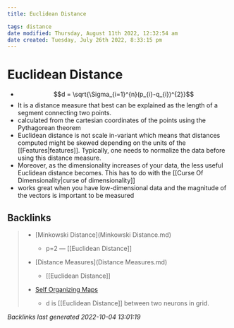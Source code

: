 ```yaml
---
title: Euclidean Distance

tags: distance 
date modified: Thursday, August 11th 2022, 12:32:54 am
date created: Tuesday, July 26th 2022, 8:33:15 pm
---
```


# Euclidean Distance
- $$d = \sqrt{\Sigma_{i=1}^{n}(p_{i}-q_{i})^{2}}$$
- It is a distance measure that best can be explained as the length of a segment connecting two points.
- calculated from the cartesian coordinates of the points using the Pythagorean theorem
- Euclidean distance is not scale in-variant which means that distances computed might be skewed depending on the units of the [[Features|features]]. Typically, one needs to normalize the data before using this distance measure.
- Moreover, as the dimensionality increases of your data, the less useful Euclidean distance becomes. This has to do with the [[Curse Of Dimensionality|curse of dimensionality]]
- works great when you have low-dimensional data and the magnitude of the vectors is important to be measured

## Backlinks

> - [Minkowski Distance](Minkowski Distance.md)
>   - p=2 — [[Euclidean Distance]]
>    
> - [Distance Measures](Distance Measures.md)
>   - [[Euclidean Distance]]
>    
> - [Self Organizing Maps](SOMs.md)
>   - d is [[Euclidean Distance]] between two neurons in grid.

_Backlinks last generated 2022-10-04 13:01:19_
